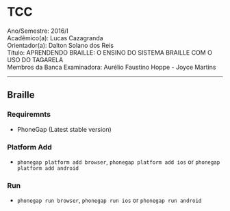 # TCC

Ano/Semestre: 2016/I  
Acadêmico(a): Lucas Cazagranda  
Orientador(a): Dalton Solano dos Reis  
Título: APRENDENDO BRAILLE: O ENSINO DO SISTEMA BRAILLE COM O USO DO TAGARELA  
Membros da Banca Examinadora: Aurélio Faustino Hoppe - Joyce Martins  

----

## Braille

### Requiremnts
- PhoneGap (Latest stable version)

### Platform Add
- `phonegap platform add browser`, `phonegap platform add ios` or `phonegap platform add android`

### Run
- `phonegap run browser`, `phonegap run ios` or `phonegap run android`
